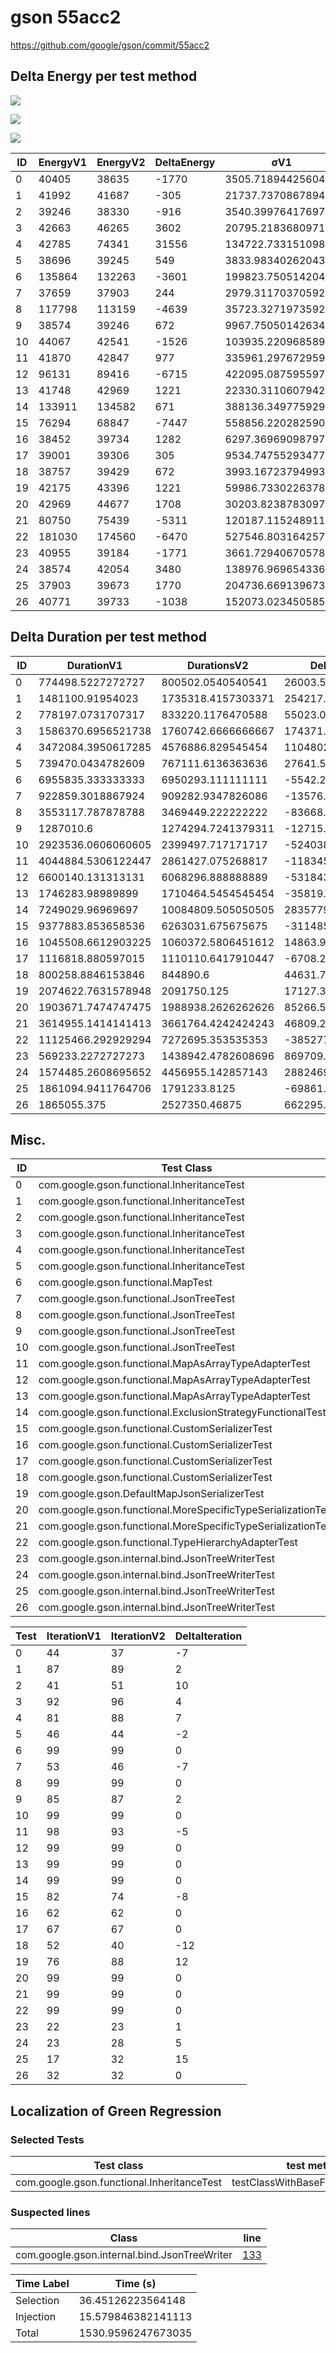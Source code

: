 # gson 55acc2


https://github.com/google/gson/commit/55acc2



## Delta Energy per test method

![](./gson_delta_energy_0_v.png)

![](./gson_delta_energy_1_v.png)

![](./gson_delta_energy_2_v.png)


| ID | EnergyV1 | EnergyV2 | DeltaEnergy | σV1 | σV2 |
| --- | --- | --- | --- | --- | --- |
| 0 | 40405 | 38635 | -1770 | 3505.7189442560425 | 4004.1984148160655 |
| 1 | 41992 | 41687 | -305 | 21737.73708678941 | 26886.55468759561 |
| 2 | 39246 | 38330 | -916 | 3540.3997641769797 | 3662.269640278883 |
| 3 | 42663 | 46265 | 3602 | 20795.218368097103 | 19522.830604512757 |
| 4 | 42785 | 74341 | 31556 | 134722.7331510988 | 140105.8079623538 |
| 5 | 38696 | 39245 | 549 | 3833.9834026204385 | 3438.2048232338143 |
| 6 | 135864 | 132263 | -3601 | 199823.75051420464 | 198557.06915290366 |
| 7 | 37659 | 37903 | 244 | 2979.3117037059233 | 3318.1198373775605 |
| 8 | 117798 | 113159 | -4639 | 35723.32719735925 | 35701.93171812804 |
| 9 | 38574 | 39246 | 672 | 9967.750501426342 | 14465.226476959368 |
| 10 | 44067 | 42541 | -1526 | 103935.22096858991 | 85034.45102391428 |
| 11 | 41870 | 42847 | 977 | 335961.2976729592 | 210610.352420908 |
| 12 | 96131 | 89416 | -6715 | 422095.0875955975 | 386091.4904994924 |
| 13 | 41748 | 42969 | 1221 | 22330.31106079423 | 19356.080733334726 |
| 14 | 133911 | 134582 | 671 | 388136.34977592976 | 492683.7072987033 |
| 15 | 76294 | 68847 | -7447 | 558856.2202825908 | 408421.2613072332 |
| 16 | 38452 | 39734 | 1282 | 6297.3696909879745 | 6808.578374123844 |
| 17 | 39001 | 39306 | 305 | 9534.74755293477 | 7072.279305229254 |
| 18 | 38757 | 39429 | 672 | 3993.1672379499323 | 7940.467613906627 |
| 19 | 42175 | 43396 | 1221 | 59986.7330226378 | 55902.3157941386 |
| 20 | 42969 | 44677 | 1708 | 30203.82387830971 | 45653.292876086736 |
| 21 | 80750 | 75439 | -5311 | 120187.11524891146 | 125399.73856307671 |
| 22 | 181030 | 174560 | -6470 | 527546.8031642574 | 337001.7309870786 |
| 23 | 40955 | 39184 | -1771 | 3661.7294067057833 | 121143.34059169923 |
| 24 | 38574 | 42054 | 3480 | 138976.96965433683 | 284654.79485903366 |
| 25 | 37903 | 39673 | 1770 | 204736.66913967393 | 150277.69049407632 |
| 26 | 40771 | 39733 | -1038 | 152073.02345058555 | 194637.57491922396 |

## Delta Duration per test method


| ID | DurationV1 | DurationsV2 | DeltaDuration |
| --- | --- | --- | --- |
| 0 | 774498.5227272727 | 800502.0540540541 | 26003.531326781376 |
| 1 | 1481100.91954023 | 1735318.4157303371 | 254217.4961901072 |
| 2 | 778197.0731707317 | 833220.1176470588 | 55023.04447632714 |
| 3 | 1586370.6956521738 | 1760742.6666666667 | 174371.9710144929 |
| 4 | 3472084.3950617285 | 4576886.829545454 | 1104802.4344837256 |
| 5 | 739470.0434782609 | 767111.6136363636 | 27641.570158102782 |
| 6 | 6955835.333333333 | 6950293.111111111 | -5542.222222222015 |
| 7 | 922859.3018867924 | 909282.9347826086 | -13576.367104183766 |
| 8 | 3553117.787878788 | 3469449.222222222 | -83668.56565656606 |
| 9 | 1287010.6 | 1274294.7241379311 | -12715.875862068962 |
| 10 | 2923536.0606060605 | 2399497.717171717 | -524038.3434343436 |
| 11 | 4044884.5306122447 | 2861427.075268817 | -1183457.4553434276 |
| 12 | 6600140.131313131 | 6068296.888888889 | -531843.2424242422 |
| 13 | 1746283.98989899 | 1710464.5454545454 | -35819.444444444496 |
| 14 | 7249029.96969697 | 10084809.505050505 | 2835779.535353535 |
| 15 | 9377883.853658536 | 6263031.675675675 | -3114852.177982861 |
| 16 | 1045508.6612903225 | 1060372.5806451612 | 14863.919354838668 |
| 17 | 1116818.880597015 | 1110110.6417910447 | -6708.238805970177 |
| 18 | 800258.8846153846 | 844890.6 | 44631.71538461535 |
| 19 | 2074622.7631578948 | 2091750.125 | 17127.361842105165 |
| 20 | 1903671.7474747475 | 1988938.2626262626 | 85266.51515151514 |
| 21 | 3614955.1414141413 | 3661764.4242424243 | 46809.28282828303 |
| 22 | 11125466.292929294 | 7272695.353535353 | -3852770.9393939404 |
| 23 | 569233.2272727273 | 1438942.4782608696 | 869709.2509881423 |
| 24 | 1574485.2608695652 | 4456955.142857143 | 2882469.8819875773 |
| 25 | 1861094.9411764706 | 1791233.8125 | -69861.1286764706 |
| 26 | 1865055.375 | 2527350.46875 | 662295.09375 |

## Misc.

| ID | Test Class | Test Method |
| --- | --- | --- |
| 0 | com.google.gson.functional.InheritanceTest | testBaseSerializedAsSubWhenSpecifiedWithExplicitType |
| 1 | com.google.gson.functional.InheritanceTest | testClassWithBaseArrayFieldSerialization |
| 2 | com.google.gson.functional.InheritanceTest | testBaseSerializedAsSub |
| 3 | com.google.gson.functional.InheritanceTest | testClassWithBaseCollectionFieldSerialization |
| 4 | com.google.gson.functional.InheritanceTest | testClassWithBaseFieldSerialization |
| 5 | com.google.gson.functional.InheritanceTest | testBaseSerializedAsBaseWhenSpecifiedWithExplicitType |
| 6 | com.google.gson.functional.MapTest | testInterfaceTypeMapWithSerializer |
| 7 | com.google.gson.functional.JsonTreeTest | testJsonTreeNull |
| 8 | com.google.gson.functional.JsonTreeTest | testJsonTreeToString |
| 9 | com.google.gson.functional.JsonTreeTest | testToJsonTreeObjectType |
| 10 | com.google.gson.functional.JsonTreeTest | testToJsonTree |
| 11 | com.google.gson.functional.MapAsArrayTypeAdapterTest | testMultipleEnableComplexKeyRegistrationHasNoEffect |
| 12 | com.google.gson.functional.MapAsArrayTypeAdapterTest | testSerializeComplexMapWithTypeAdapter |
| 13 | com.google.gson.functional.MapAsArrayTypeAdapterTest | testMapWithTypeVariableSerialization |
| 14 | com.google.gson.functional.ExclusionStrategyFunctionalTest | testExclusionStrategyWithMode |
| 15 | com.google.gson.functional.CustomSerializerTest | testSubClassSerializerInvokedForBaseClassFieldsHoldingSubClassInstances |
| 16 | com.google.gson.functional.CustomSerializerTest | testBaseClassSerializerInvokedForBaseClassFieldsHoldingSubClassInstances |
| 17 | com.google.gson.functional.CustomSerializerTest | testSubClassSerializerInvokedForBaseClassFieldsHoldingArrayOfSubClassInstances |
| 18 | com.google.gson.functional.CustomSerializerTest | testBaseClassSerializerInvokedForBaseClassFields |
| 19 | com.google.gson.DefaultMapJsonSerializerTest | testNonEmptyMapSerialization |
| 20 | com.google.gson.functional.MoreSpecificTypeSerializationTest | testMapOfParameterizedSubclassFields |
| 21 | com.google.gson.functional.MoreSpecificTypeSerializationTest | testMapOfSubclassFields |
| 22 | com.google.gson.functional.TypeHierarchyAdapterTest | testTypeHierarchy |
| 23 | com.google.gson.internal.bind.JsonTreeWriterTest | testSerializeNullsTrue |
| 24 | com.google.gson.internal.bind.JsonTreeWriterTest | testObject |
| 25 | com.google.gson.internal.bind.JsonTreeWriterTest | testNestedObject |
| 26 | com.google.gson.internal.bind.JsonTreeWriterTest | testSerializeNullsFalse |




| Test | IterationV1 | IterationV2 | DeltaIteration |
| --- | --- | --- | --- |
| 0 | 44 | 37 | -7 |
| 1 | 87 | 89 | 2 |
| 2 | 41 | 51 | 10 |
| 3 | 92 | 96 | 4 |
| 4 | 81 | 88 | 7 |
| 5 | 46 | 44 | -2 |
| 6 | 99 | 99 | 0 |
| 7 | 53 | 46 | -7 |
| 8 | 99 | 99 | 0 |
| 9 | 85 | 87 | 2 |
| 10 | 99 | 99 | 0 |
| 11 | 98 | 93 | -5 |
| 12 | 99 | 99 | 0 |
| 13 | 99 | 99 | 0 |
| 14 | 99 | 99 | 0 |
| 15 | 82 | 74 | -8 |
| 16 | 62 | 62 | 0 |
| 17 | 67 | 67 | 0 |
| 18 | 52 | 40 | -12 |
| 19 | 76 | 88 | 12 |
| 20 | 99 | 99 | 0 |
| 21 | 99 | 99 | 0 |
| 22 | 99 | 99 | 0 |
| 23 | 22 | 23 | 1 |
| 24 | 23 | 28 | 5 |
| 25 | 17 | 32 | 15 |
| 26 | 32 | 32 | 0 |



## Localization of Green Regression
### Selected Tests
| Test class | test method |
| --- | --- |
| com.google.gson.functional.InheritanceTest | testClassWithBaseFieldSerialization |

### Suspected lines
| Class | line |
| --- | --- |
| com.google.gson.internal.bind.JsonTreeWriter | [133](https://github.com/google/gson/tree/55acc2/gson/src/main/java/com/google/gson/internal/bind/JsonTreeWriter.java#L133) |



| Time Label | Time (s) |
| --- | --- |
| Selection | 36.45126223564148 |
| Injection | 15.579846382141113 |
| Total | 1530.9596247673035 |


